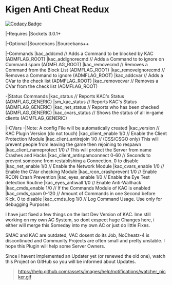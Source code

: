 # Kigen Anti Cheat Redux
[![Codacy Badge](https://api.codacy.com/project/badge/Grade/d02e2cc3856043a1a2b8277834f54bd5)](https://app.codacy.com/app/DJPlaya/kigen-ac-pub?utm_source=github.com&utm_medium=referral&utm_content=DJPlaya/kigen-ac-pub&utm_campaign=Badge_Grade_Dashboard)

|-Requires
 |Sockets 3.0.1+
 
 |-Optional
  |Sourcebans
  |Sourcebans++


|-Commands
 |kac_addcmd // Adds a Command to be blocked by KAC (ADMFLAG_ROOT)
 |kac_addignorecmd // Adds a Command to to ignore on Command spam (ADMFLAG_ROOT)
 |kac_removecmd // Removes a Command from the Block List (ADMFLAG_ROOT)
 |kac_removeignorecmd // Removes a Command to ignore (ADMFLAG_ROOT)
 |kac_addcvar // Adds a CVar to the check list (ADMFLAG_ROOT)
 |kac_removecvar // Removes a CVar from the check list (ADMFLAG_ROOT)
 
-|Status Commands
 |kac_status // Reports KAC's Status (ADMFLAG_GENERIC)
 |sm_kac_status // Reports KAC's Status (ADMFLAG_GENERIC)
 |kac_net_status // Reports who has been checked (ADMFLAG_GENERIC)
 |kac_cvars_status // Shows the status of all in-game clients (ADMFLAG_GENERIC)


|-CVars
-|Note: A config File will be automatically created
 |kac_version // KAC Plugin Version (do not touch)
 |kac_client_enable 1/0 // Enable the Client Protection Module
 |kac_client_antirejoin 1/0 // (CSS/CSGO only) This will prevent people from leaving the game then rejoining to respawn
 |kac_client_nameprotect 1/0 // This will protect the Server from name Crashes and Hacks
 |kac_client_antispamconnect 0-60 // Seconds to prevent someone from restablishing a Connection. 0 to disable
 |kac_net_enable 1/0 // Enable the Network Module
 |kac_cvars_enable 1/0 // Enable the CVar checking Module
 |kac_rcon_crashprevent 1/0 // Enable RCON Crash Prevention
 |kac_eyes_enable 1/0 // Enable the Eye Test detection Routine
 |kac_eyes_antiwall 1/0 // Enable Anti-Wallhack
 |kac_cmds_enable 1/0 // If the Commands Module of KAC is enabled
 |kac_cmds_spam 0-120 // Amount of Commands in one Second before Kick. 0 to disable
 |kac_cmds_log 1/0 // Log Command Usage. Use only for debugging Purposes


I have just fixed a few things on the last Dev Version of KAC.
Ime still working on my own AC System, so dont exspect huge Changes here, i either will merge this Someday into my own AC or just do little Fixes.

SMAC and KAC are outdated, VAC dosent do its Job, NoCheatz-4 is discontinued and Community Projects are often small and pretty unstable.
I hope this Plugin will help some Server Owners.

Since i havent implemented an Updater yet (or renewed the old one), watch this Project on GitHub so you will be informed about Updates.
> https://help.github.com/assets/images/help/notifications/watcher_picker.gif
